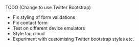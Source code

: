TODO (Change to use Twitter Bootstrap)

* Fix styling of form validations
* Fix contact form
* Test on different device emulators
* Style tag cloud
* Experiment with customising Twitter bootstrap styles etc.